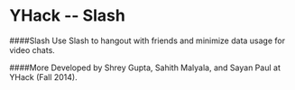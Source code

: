 YHack -- Slash
============
####Slash
Use Slash to hangout with friends and minimize data usage for video chats.

####More
Developed by Shrey Gupta, Sahith Malyala, and Sayan Paul at YHack (Fall 2014).
